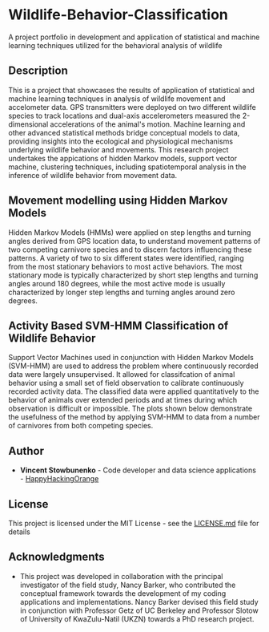 # Wildlife-Behavior-Classification
A project portfolio in development and application of statistical and machine learning techniques utilized for the behavioral analysis of wildlife

## Description

This is a project that showcases the results of application of statistical and machine learning techniques in analysis of wildlife movement and accelometer data. GPS transmitters were deployed on two different wildlife species to track locations and dual-axis accelerometers measured the 2-dimensional accelerations of the animal's motion. Machine learning and other advanced statistical methods bridge conceptual models to data, providing insights into the ecological and physiological mechanisms underlying wildlife behavior and movements. This research project undertakes the appications of hidden Markov models, support vector machine, clustering techniques, including spatiotemporal analysis in the inference of wildlife behavior from movement data.

## Movement modelling using Hidden Markov Models

Hidden Markov Models (HMMs) were applied on step lengths and turning angles derived from GPS location data, to understand movement patterns of two competing carnivore species and to discern factors influencing these patterns. A variety of two to six different states were identified, ranging from the most stationary behaviors to most active behaviors. The most stationary mode is typically characterized by short step lengths and turning angles around 180 degrees, while the most active mode is usually characterized by longer step lengths and turning angles around zero degrees.

## Activity Based SVM-HMM Classification of Wildlife Behavior

Support Vector Machines used in conjunction with Hidden Markov Models (SVM-HMM) are used to address the problem where continuously recorded data were largely unsupervised.  It allowed for classifcation of animal behavior using a small set of field observation to calibrate continuously recorded activity data. The classified data were applied quantitatively to the behavior of animals over extended periods and at times during which observation is difficult or impossible.  The plots shown below demonstrate the usefulness of the method by applying SVM-HMM to data from a number of carnivores from both competing species.

## 

## Author

* **Vincent Stowbunenko** - Code developer and data science applications - [HappyHackingOrange](https://github.com/HappyHackingOrange)

## License

This project is licensed under the MIT License - see the [LICENSE.md](LICENSE.md) file for details

## Acknowledgments

* This project was developed in collaboration with the principal investigator of the field study, Nancy Barker, who contributed the conceptual framework towards the development of my coding applications and implementations. Nancy Barker devised this field study in conjunction with Professor Getz of UC Berkeley and Professor Slotow of University of KwaZulu-Natil (UKZN) towards a PhD research project.
